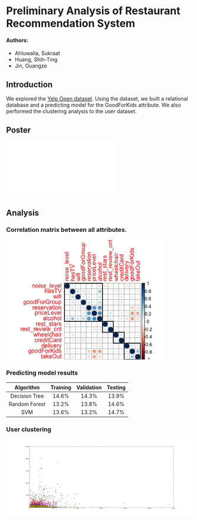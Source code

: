 # Preliminary Analysis of Restaurant Recommendation System

#### Authors:
* Ahluwalia, Sukraat 
* Huang, Shih-Ting 
* Jin, Guangze 

## Introduction
We explored the [Yelp Open dataset](https://www.yelp.com/dataset). Using the dataset, we built a relational database and a predicting model for the GoodForKids attribute. We also performed the clustering analysis to the user dataset.

## Poster
![Poster](Poster.pdf)

## Analysis

### Correlation matrix between all attributes.

![cor](Rplot_rest_cor.png)



### Predicting model results

| Algorithm | Training | Validation | Testing |
| :---:  | :---: | :---: | :---: |
| Decision Tree | 14.6% | 14.3% | 13.9%|
| Random Forest | 13.2% | 13.8% | 14.6% |
| SVM | 13.6% | 13.2% | 14.7%|



### User clustering 

![kmeans](kmeans.png)
